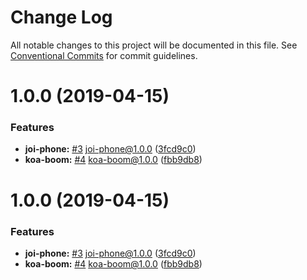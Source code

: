 # Change Log

All notable changes to this project will be documented in this file.
See [Conventional Commits](https://conventionalcommits.org) for commit guidelines.

# 1.0.0 (2019-04-15)


### Features

* **joi-phone:** [#3](https://github.com/sigfox/javascript/issues/3) joi-phone@1.0.0 ([3fcd9c0](https://github.com/sigfox/javascript/commit/3fcd9c0))
* **koa-boom:** [#4](https://github.com/sigfox/javascript/issues/4) koa-boom@1.0.0 ([fbb9db8](https://github.com/sigfox/javascript/commit/fbb9db8))





# 1.0.0 (2019-04-15)


### Features

* **joi-phone:** [#3](https://github.com/sigfox/javascript/issues/3) joi-phone@1.0.0 ([3fcd9c0](https://github.com/sigfox/javascript/commit/3fcd9c0))
* **koa-boom:** [#4](https://github.com/sigfox/javascript/issues/4) koa-boom@1.0.0 ([fbb9db8](https://github.com/sigfox/javascript/commit/fbb9db8))

